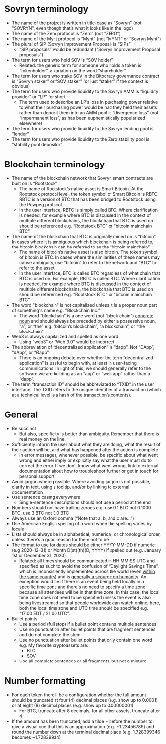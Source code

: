 # Sovryn terminology

- The name of the project is written in title-case as "Sovryn" (not "SOVRYN", even though that’s what it looks like in the logo)
- The name of the Zero protocol is “Zero” (not “ZERO”)
- The name of the Mynt protocol is “Mynt” (not “MYNT” or “Sovryn Mynt”)
- The plural of SIP (Sovryn Improvement Proposal) is “SIPs”
  - “SIP proposals” would be redundant (“Sovryn Improvement Proposal proposals”)
- The term for users who hold SOV is “SOV holder”
  - Related: the generic term for someone who holds a token is “tokenholder”, a variation on the word “shareholder”
- The term for users who stake SOV in the Bitocracy governance contract is “Sovryn staker” or “SOV staker” (or just “staker” if the context is obvious)
- The term for users who provide liquidity to the Sovryn AMM is “liquidity provider” or “LP" for short
  - The term used to describe an LP’s loss in purchasing power relative to what their purchasing power would be had they held their assets rather than deposit them into an AMM pool is “divergence loss” (not “impermanent loss”, as has been euphemistically popularized elsewhere)
- The term for users who provide liquidity to the Sovryn lending pool is “lender”
- The term for users who provide liquidity to the Zero stability pool is “stability pool depositor”


# Blockchain terminology

- The name of the blockchain network that Sovryn smart contracts are built on is “Rootstock”
  - The name of Rootstock’s native asset is Smart Bitcoin. At the Rootstock protocol level, the token symbol of Smart Bitcoin is RBTC. RBTC is a version of BTC that has been bridged to Rootstock using the Powpeg protocol.
  - In the user interface, RBTC is simply called BTC. Where clarification is needed, for example where BTC is discussed in the context of multiple different blockchains, the blockchain that BTC is used on should be referenced e.g. “Rootstock BTC” or “bitcoin mainchain BTC”.
- The name of the blockchain that BTC is originally mined on is “bitcoin”. In cases where it is ambiguous which blockchain is being referred to, the bitcoin blockchain can be referred to as the “bitcoin mainchain”.
  - The name of bitcoin’s native asset is also bitcoin. The token symbol of bitcoin is BTC. In cases where the similarities of these names may cause ambiguity, use “bitcoin” to refer to the network and “BTC” to refer to the asset.
  - In the user interface, BTC is called BTC regardless of what chain that BTC is used on. For example, RBTC is called BTC. Where clarification is needed, for example where BTC is discussed in the context of multiple different blockchains, the blockchain that BTC is used on should be referenced e.g. “Rootstock BTC” or “bitcoin mainchain BTC”.
- The word "blockchain" is not capitalized unless it is a proper noun part of something's name e.g. "Blockchain Inc."
  - The word “blockchain” is a one word (not “block chain”) [concrete noun](https://medium.com/@ryanshea/blockchain-terminology-a-grammar-usage-guide-ff54c95167bb) and should always be preceded by either a possessive noun, “a”, or “the” e.g. “bitcoin’s blockchain”, “a blockchain”, or “the blockchain”
- Web3 is always capitalized and spelled as one word
  - Using “web3” or “Web 3.0” would be incorrect
- The abbreviation of “decentralized application” is “dapp”. Not “DApp”, “dApp”, or “Ðapp”
  - There is an ongoing debate over whether the term “decentralized application” is useful to begin with, at least in user-facing communications. In light of this, we should generally refer to the software we are building as an “app” or “web app” rather than a “dapp”.
- The term “transaction ID” should be abbreviated to “TXID” in the user interface. The TXID refers to the unique identifier of a transaction (which at a technical level is a hash of the transaction’s contents).

# General

- Be succinct
  - But also, specificity is better than ambiguity. Remember that there is real money on the line.
- Sufficiently inform the user about what they are doing, what the result of their action will be, and what has happened after the action is complete
  - In error messages, whenever possible, be specific about what went wrong and either imply or explicitly say what the user must do to correct the error. If we don’t know what went wrong, link to external documentation about how to troubleshoot further or get in touch for personal support.
- Avoid jargon where possible. Where avoiding jargon is not possible, clarify in text, using a tooltip, and/or by linking to external documentation
- Use sentence casing everywhere
  - Single-sentence descriptions should not use a period at the end
- Numbers should not have trailing zeroes e.g. use 0.1 BTC not 0.1000 BTC, use 3 BTC not 3.0 BTC
- Always use an Oxford comma (“Note that a, b, and c are...”)
- Use American English spelling of a word when the spelling varies by locale
- Lists should always be in alphabetical, numerical, or chronological order, unless there’s a good reason for them not to be
- The format to use for dates should be either YYYY-MM-DD if numeric (e.g 2020-12-31) or Month D(st)(th)(D, YYYY) if spelled out (e.g. January 1st or December 31, 2020)
  - Related: all times should be communicated in HH:MM:SS UTC and specified as such to avoid the confusion of “Daylight Savings Time”, which is inconsistently implemented across the world (even [within the same country](https://en.wikipedia.org/wiki/Daylight_saving_time_in_the_United_States#Local_DST_observance)) and is [generally a scourge on humanity](https://www.inc.com/jessica-stillman/experts-to-public-daylight-savings-time-is-a-434m-problem-we-could-easily-fix.html). An exception would be if there is an event being held locally in a specific time zone and there's no need to specify a time zone because all attendees will be in that time zone. In this case, the local time zone does not need to be specified unless the event is also being livestreamed so that people worldwide can watch online; here, both the local time zone and UTC time should be specified e.g. “17:00 EDT / 21:00 UTC”.
- Bullet points:
  - Use a period (full stop) if a bullet point contains multiple sentences
  - Use no punctuation after bullet points that are fragment sentences and do not complete the stem
  - Use no punctuation after bullet points that only contain one word e.g. My favorite cryptoassets are:
    - BTC
    - SOV
  - Use all complete sentences or all fragments, but not a mixture

# Number formatting

- For each token there'll be a configuration whether the full amount should be truncated at four (4) decimal places (e.g. show up to 0.0001) or at eight (8) decimal places (e.g. show up to 0.00000001)
  - For BTC, truncate after 8 decimals, for all other assets, truncate after 4
- If the amount has been truncated, add a tilde ~ before the number to give a visual cue that this is an approximation (e.g. ~1.23456789) and round the number down at the terminal decimal place (e.g. 1.728399346 becomes ~1.72839934)  

